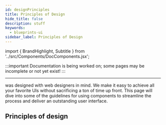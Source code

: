 ```yaml
---
id: designPrinciples
title: Principles of Design
hide_title: false
description: stuff
keywords:
  - blueprints-ui
sidebar_label: Principles of Design
---
```


import { BrandHighlight, Subtitle } from '../src/Components/DocComponents.jsx';

:::important
Documentation is being worked on; some pages may be incomplete or not yet exist!
:::

---

<BrandHighlight /> was designed with web designers in mind. We make it easy to achieve all your favorite UIs without sacrificing a ton of time up front. This page will dive into some of the guidelines for using <BrandHighlight /> components to streamline the process and deliver an outstanding user interface.


## Principles of design
<Subtitle text="Some basic guidelines/recommendations on how to use BluePrints-UI" />
